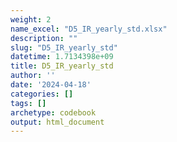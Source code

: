 ```yaml
---
weight: 2
name_excel: "D5_IR_yearly_std.xlsx"
description: ""
slug: "D5_IR_yearly_std"
datetime: 1.7134398e+09
title: D5_IR_yearly_std
author: ''
date: '2024-04-18'
categories: []
tags: []
archetype: codebook
output: html_document
---
```


<div class="tabcontent"></div>
